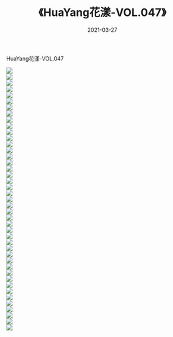 ﻿---
layout: post
title:  《HuaYang花漾-VOL.047》
date:   2021-03-27
img: http://img.660000.xyz/Sharelink/网络美图/2021/HuaYang花漾-VOL.047/000.jpg
categories: [美女, 清纯, 唯美]
---

HuaYang花漾-VOL.047

  ![](http://img.660000.xyz/Sharelink/网络美图/2021/HuaYang花漾-VOL.047/001.jpg) <br> ![](http://img.660000.xyz/Sharelink/网络美图/2021/HuaYang花漾-VOL.047/002.jpg) <br> ![](http://img.660000.xyz/Sharelink/网络美图/2021/HuaYang花漾-VOL.047/003.jpg) <br> ![](http://img.660000.xyz/Sharelink/网络美图/2021/HuaYang花漾-VOL.047/004.jpg) <br> ![](http://img.660000.xyz/Sharelink/网络美图/2021/HuaYang花漾-VOL.047/005.jpg) <br> ![](http://img.660000.xyz/Sharelink/网络美图/2021/HuaYang花漾-VOL.047/006.jpg) <br> ![](http://img.660000.xyz/Sharelink/网络美图/2021/HuaYang花漾-VOL.047/007.jpg) <br> ![](http://img.660000.xyz/Sharelink/网络美图/2021/HuaYang花漾-VOL.047/008.jpg) <br> ![](http://img.660000.xyz/Sharelink/网络美图/2021/HuaYang花漾-VOL.047/009.jpg) <br> ![](http://img.660000.xyz/Sharelink/网络美图/2021/HuaYang花漾-VOL.047/010.jpg) <br> ![](http://img.660000.xyz/Sharelink/网络美图/2021/HuaYang花漾-VOL.047/011.jpg) <br> ![](http://img.660000.xyz/Sharelink/网络美图/2021/HuaYang花漾-VOL.047/012.jpg) <br> ![](http://img.660000.xyz/Sharelink/网络美图/2021/HuaYang花漾-VOL.047/013.jpg) <br> ![](http://img.660000.xyz/Sharelink/网络美图/2021/HuaYang花漾-VOL.047/014.jpg) <br> ![](http://img.660000.xyz/Sharelink/网络美图/2021/HuaYang花漾-VOL.047/015.jpg) <br> ![](http://img.660000.xyz/Sharelink/网络美图/2021/HuaYang花漾-VOL.047/016.jpg) <br> ![](http://img.660000.xyz/Sharelink/网络美图/2021/HuaYang花漾-VOL.047/017.jpg) <br> ![](http://img.660000.xyz/Sharelink/网络美图/2021/HuaYang花漾-VOL.047/018.jpg) <br> ![](http://img.660000.xyz/Sharelink/网络美图/2021/HuaYang花漾-VOL.047/019.jpg) <br> ![](http://img.660000.xyz/Sharelink/网络美图/2021/HuaYang花漾-VOL.047/020.jpg) <br> ![](http://img.660000.xyz/Sharelink/网络美图/2021/HuaYang花漾-VOL.047/021.jpg) <br> ![](http://img.660000.xyz/Sharelink/网络美图/2021/HuaYang花漾-VOL.047/022.jpg) <br> ![](http://img.660000.xyz/Sharelink/网络美图/2021/HuaYang花漾-VOL.047/023.jpg) <br> ![](http://img.660000.xyz/Sharelink/网络美图/2021/HuaYang花漾-VOL.047/024.jpg) <br> ![](http://img.660000.xyz/Sharelink/网络美图/2021/HuaYang花漾-VOL.047/025.jpg) <br> ![](http://img.660000.xyz/Sharelink/网络美图/2021/HuaYang花漾-VOL.047/026.jpg) <br> ![](http://img.660000.xyz/Sharelink/网络美图/2021/HuaYang花漾-VOL.047/027.jpg) <br> ![](http://img.660000.xyz/Sharelink/网络美图/2021/HuaYang花漾-VOL.047/028.jpg) <br> ![](http://img.660000.xyz/Sharelink/网络美图/2021/HuaYang花漾-VOL.047/029.jpg) <br> ![](http://img.660000.xyz/Sharelink/网络美图/2021/HuaYang花漾-VOL.047/030.jpg) <br> ![](http://img.660000.xyz/Sharelink/网络美图/2021/HuaYang花漾-VOL.047/031.jpg) <br> ![](http://img.660000.xyz/Sharelink/网络美图/2021/HuaYang花漾-VOL.047/032.jpg) <br> ![](http://img.660000.xyz/Sharelink/网络美图/2021/HuaYang花漾-VOL.047/033.jpg) <br> ![](http://img.660000.xyz/Sharelink/网络美图/2021/HuaYang花漾-VOL.047/034.jpg) <br> ![](http://img.660000.xyz/Sharelink/网络美图/2021/HuaYang花漾-VOL.047/035.jpg) <br> ![](http://img.660000.xyz/Sharelink/网络美图/2021/HuaYang花漾-VOL.047/036.jpg) <br> ![](http://img.660000.xyz/Sharelink/网络美图/2021/HuaYang花漾-VOL.047/037.jpg) <br> ![](http://img.660000.xyz/Sharelink/网络美图/2021/HuaYang花漾-VOL.047/038.jpg) <br> ![](http://img.660000.xyz/Sharelink/网络美图/2021/HuaYang花漾-VOL.047/039.jpg) <br> ![](http://img.660000.xyz/Sharelink/网络美图/2021/HuaYang花漾-VOL.047/040.jpg) <br> ![](http://img.660000.xyz/Sharelink/网络美图/2021/HuaYang花漾-VOL.047/041.jpg) <br> ![](http://img.660000.xyz/Sharelink/网络美图/2021/HuaYang花漾-VOL.047/042.jpg) <br> ![](http://img.660000.xyz/Sharelink/网络美图/2021/HuaYang花漾-VOL.047/043.jpg) <br>